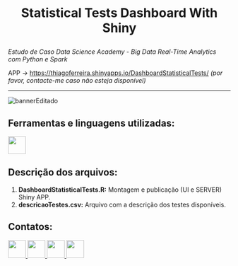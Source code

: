 # <p align=center> Statistical Tests Dashboard With Shiny</p>

*Estudo de Caso Data Science Academy - Big Data Real-Time Analytics com Python e Spark*

APP -> https://thiagoferreira.shinyapps.io/DashboardStatisticalTests/ *(por favor, contacte-me caso não esteja disponível)*

***

![bannerEditado](https://user-images.githubusercontent.com/54869201/170361462-eead28fb-c017-418c-a2a8-83503cb2608a.png)

## Ferramentas e linguagens utilizadas:
<div> 
<img width=40 src="https://cdn.jsdelivr.net/gh/devicons/devicon/icons/rstudio/rstudio-original.svg" />
</div>

## Descrição dos arquivos:

1. **DashboardStatisticalTests.R:** Montagem e publicação (UI e SERVER) Shiny APP.
1. **descricaoTestes.csv:** Arquivo com a descrição dos testes disponíveis.

## Contatos:
<div>   
  <a href="https://www.linkedin.com/in/tferreirasilva/">
    <img width=40 src="https://cdn.jsdelivr.net/gh/devicons/devicon/icons/linkedin/linkedin-original.svg" />
  </a> 
  <a href = "mailto:thiago.ferreirawd@gmail.com">
      <img width=40 src="https://cdn.jsdelivr.net/gh/devicons/devicon/icons/google/google-original.svg" />
  </a>  
  <a href = "https://www.facebook.com/thiago.ferreira.50746">
    <img width=40 src="https://cdn.jsdelivr.net/gh/devicons/devicon/icons/facebook/facebook-original.svg" />
  </a> 
  <a href = "https://github.com/ThiagoFerreiraWD">
    <img width=40 src="https://cdn.jsdelivr.net/gh/devicons/devicon/icons/github/github-original.svg" />
  </a>     
</div>
